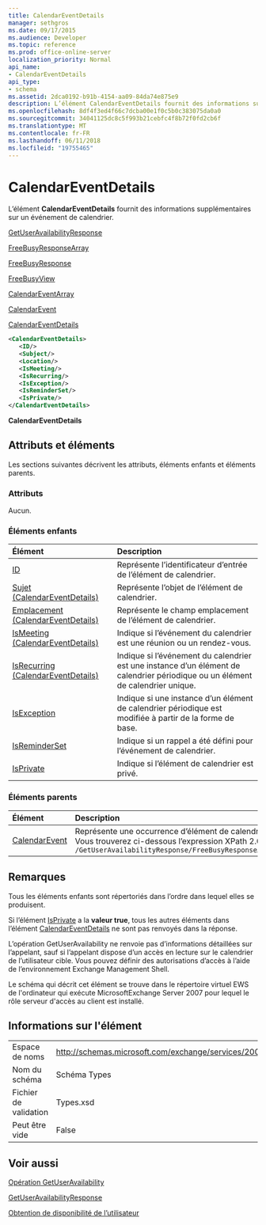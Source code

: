 ```yaml
---
title: CalendarEventDetails
manager: sethgros
ms.date: 09/17/2015
ms.audience: Developer
ms.topic: reference
ms.prod: office-online-server
localization_priority: Normal
api_name:
- CalendarEventDetails
api_type:
- schema
ms.assetid: 2dca0192-b91b-4154-aa09-84da74e875e9
description: L’élément CalendarEventDetails fournit des informations supplémentaires sur un événement de calendrier.
ms.openlocfilehash: 8df4f3ed4f66c7dcba00e1f0c5b0c383075da0a0
ms.sourcegitcommit: 34041125dc8c5f993b21cebfc4f8b72f0fd2cb6f
ms.translationtype: MT
ms.contentlocale: fr-FR
ms.lasthandoff: 06/11/2018
ms.locfileid: "19755465"
---
```

# <a name="calendareventdetails"></a>CalendarEventDetails

L’élément **CalendarEventDetails** fournit des informations supplémentaires sur un événement de calendrier. 
  
[GetUserAvailabilityResponse](getuseravailabilityresponse.md)
  
[FreeBusyResponseArray](freebusyresponsearray.md)
  
[FreeBusyResponse](freebusyresponse.md)
  
[FreeBusyView](freebusyview.md)
  
[CalendarEventArray](calendareventarray.md)
  
[CalendarEvent](calendarevent.md)
  
[CalendarEventDetails](calendareventdetails.md)
  
```xml
<CalendarEventDetails>
   <ID/>
   <Subject/>
   <Location/>
   <IsMeeting/>
   <IsRecurring/>
   <IsException/>
   <IsReminderSet/>
   <IsPrivate/>
</CalendarEventDetails>
```

 **CalendarEventDetails**
## <a name="attributes-and-elements"></a>Attributs et éléments

Les sections suivantes décrivent les attributs, éléments enfants et éléments parents.
  
### <a name="attributes"></a>Attributs

Aucun.
  
### <a name="child-elements"></a>Éléments enfants

|**Élément**|**Description**|
|:-----|:-----|
|[ID](id.md) <br/> |Représente l’identificateur d’entrée de l’élément de calendrier.  <br/> |
|[Sujet (CalendarEventDetails)](subject-calendareventdetails.md) <br/> |Représente l’objet de l’élément de calendrier.  <br/> |
|[Emplacement (CalendarEventDetails)](location-calendareventdetails.md) <br/> |Représente le champ emplacement de l’élément de calendrier.  <br/> |
|[IsMeeting (CalendarEventDetails)](ismeeting-calendareventdetails.md) <br/> |Indique si l’événement du calendrier est une réunion ou un rendez-vous.  <br/> |
|[IsRecurring (CalendarEventDetails)](isrecurring-calendareventdetails.md) <br/> |Indique si l’événement du calendrier est une instance d’un élément de calendrier périodique ou un élément de calendrier unique.  <br/> |
|[IsException](isexception.md) <br/> |Indique si une instance d’un élément de calendrier périodique est modifiée à partir de la forme de base.  <br/> |
|[IsReminderSet](isreminderset.md) <br/> |Indique si un rappel a été défini pour l’événement de calendrier.  <br/> |
|[IsPrivate](isprivate.md) <br/> |Indique si l’élément de calendrier est privé.  <br/> |
   
### <a name="parent-elements"></a>Éléments parents

|**Élément**|**Description**|
|:-----|:-----|
|[CalendarEvent](calendarevent.md) <br/> |Représente une occurrence d’élément de calendrier unique.  <br/> Vous trouverez ci-dessous l’expression XPath 2.0 pour cet élément :  <br/>  `/GetUserAvailabilityResponse/FreeBusyResponseArray/FreeBusyResponse/FreeBusyView/CalendarEventArray/CalendarEvent[i]` <br/> |
   
## <a name="remarks"></a>Remarques

Tous les éléments enfants sont répertoriés dans l’ordre dans lequel elles se produisent. 
  
Si l’élément [IsPrivate](isprivate.md) a la **valeur true**, tous les autres éléments dans l’élément [CalendarEventDetails](calendareventdetails.md) ne sont pas renvoyés dans la réponse. 
  
L’opération GetUserAvailability ne renvoie pas d’informations détaillées sur l’appelant, sauf si l’appelant dispose d’un accès en lecture sur le calendrier de l’utilisateur cible. Vous pouvez définir des autorisations d’accès à l’aide de l’environnement Exchange Management Shell.
  
Le schéma qui décrit cet élément se trouve dans le répertoire virtuel EWS de l'ordinateur qui exécute MicrosoftExchange Server 2007 pour lequel le rôle serveur d'accès au client est installé.
  
## <a name="element-information"></a>Informations sur l'élément

|||
|:-----|:-----|
|Espace de noms  <br/> |http://schemas.microsoft.com/exchange/services/2006/types  <br/> |
|Nom du schéma  <br/> |Schéma Types  <br/> |
|Fichier de validation  <br/> |Types.xsd  <br/> |
|Peut être vide  <br/> |False  <br/> |
   
## <a name="see-also"></a>Voir aussi



[Opération GetUserAvailability](getuseravailability-operation.md)
  
[GetUserAvailabilityResponse](getuseravailabilityresponse.md)


[Obtention de disponibilité de l’utilisateur](http://msdn.microsoft.com/library/d4133fcb-9b0f-4e6b-aadf-a389da83516a%28Office.15%29.aspx)

